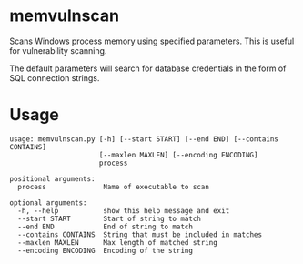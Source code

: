 # memvulnscan

Scans Windows process memory using specified parameters. This is useful for
vulnerability scanning.

The default parameters will search for database credentials in the form of
SQL connection strings.

# Usage

    usage: memvulnscan.py [-h] [--start START] [--end END] [--contains CONTAINS]
                          [--maxlen MAXLEN] [--encoding ENCODING]
                          process

    positional arguments:
      process              Name of executable to scan

    optional arguments:
      -h, --help           show this help message and exit
      --start START        Start of string to match
      --end END            End of string to match
      --contains CONTAINS  String that must be included in matches
      --maxlen MAXLEN      Max length of matched string
      --encoding ENCODING  Encoding of the string